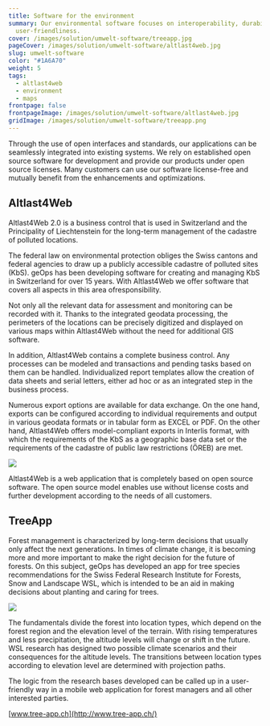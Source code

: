 ```yaml
---
title: Software for the environment
summary: Our environmental software focuses on interoperability, durability and
  user-friendliness.
cover: /images/solution/umwelt-software/treeapp.jpg
pageCover: /images/solution/umwelt-software/altlast4web.jpg
slug: umwelt-software
color: "#1A6A70"
weight: 5
tags:
  - altlast4web
  - environment
  - maps
frontpage: false
frontpageImage: /images/solution/umwelt-software/altlast4web.jpg
gridImage: /images/solution/umwelt-software/treeapp.png
---
```

Through the use of open interfaces and standards, our applications can be seamlessly integrated into existing systems. We rely on established open source software for development and provide our products under open source licenses. Many customers can use our software license-free and mutually benefit from the enhancements and optimizations.

## Altlast4Web

Altlast4Web 2.0 is a business control that is used in Switzerland and the Principality of Liechtenstein for the long-term management of the cadastre of polluted locations.

The federal law on environmental protection obliges the Swiss cantons and federal agencies to draw up a publicly accessible cadastre of polluted sites (KbS). geOps has been developing software for creating and managing KbS in Switzerland for over 15 years. With Altlast4Web we offer software that covers all aspects in this area of ​​responsibility.

Not only all the relevant data for assessment and monitoring can be recorded with it. Thanks to the integrated geodata processing, the perimeters of the locations can be precisely digitized and displayed on various maps within Altlast4Web without the need for additional GIS software.

In addition, Altlast4Web contains a complete business control. Any processes can be modeled and transactions and pending tasks based on them can be handled. Individualized report templates allow the creation of data sheets and serial letters, either ad hoc or as an integrated step in the business process.

Numerous export options are available for data exchange. On the one hand, exports can be configured according to individual requirements and output in various geodata formats or in tabular form as EXCEL or PDF. On the other hand, Altlast4Web offers model-compliant exports in Interlis format, with which the requirements of the KbS as a geographic base data set or the requirements of the cadastre of public law restrictions (ÖREB) are met.

![](/images/solution/umwelt-software/grafik_bg_weis.png)

Altlast4Web is a web application that is completely based on open source software. The open source model enables use without license costs and further development according to the needs of all customers.

## TreeApp

Forest management is characterized by long-term decisions that usually only affect the next generations. In times of climate change, it is becoming more and more important to make the right decision for the future of forests. On this subject, geOps has developed an app for tree species recommendations for the Swiss Federal Research Institute for Forests, Snow and Landscape WSL, which is intended to be an aid in making decisions about planting and caring for trees.

![](/images/solution/umwelt-software/treeapp.jpg)

The fundamentals divide the forest into location types, which depend on the forest region and the elevation level of the terrain. With rising temperatures and less precipitation, the altitude levels will change or shift in the future. WSL research has designed two possible climate scenarios and their consequences for the altitude levels. The transitions between location types according to elevation level are determined with projection paths.

The logic from the research bases developed can be called up in a user-friendly way in a mobile web application for forest managers and all other interested parties.

[www.tree-app.ch](http://www.tree-app.ch/)